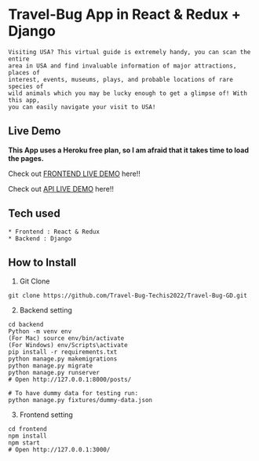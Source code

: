 # Travel-Bug App in React & Redux + Django

```
Visiting USA? This virtual guide is extremely handy, you can scan the entire
area in USA and find invaluable information of major attractions, places of 
interest, events, museums, plays, and probable locations of rare species of 
wild animals which you may be lucky enough to get a glimpse of! With this app,
you can easily navigate your visit to USA!

```

## Live Demo

**This App uses a Heroku free plan, so I am afraid that it takes time to load the pages.**

Check out [FRONTEND LIVE DEMO](https://TravelBug-Frontend.jomokc.repl.co/) here!!

Check out [API LIVE DEMO](https://travelbug-backend.jomokc.repl.co/) here!!

## Tech used

```
* Frontend : React & Redux
* Backend : Django
```

## How to Install

1. Git Clone

```
git clone https://github.com/Travel-Bug-Techis2022/Travel-Bug-GD.git
```

2. Backend setting

```
cd backend
Python -m venv env
(For Mac) source env/bin/activate
(For Windows) env/Scripts\activate
pip install -r requirements.txt
python manage.py makemigrations
python manage.py migrate
python manage.py runserver
# Open http://127.0.0.1:8000/posts/

# To have dummy data for testing run:
python manage.py fixtures/dummy-data.json
```

3. Frontend setting

```
cd frontend
npm install
npm start
# Open http://127.0.0.1:3000/
```
